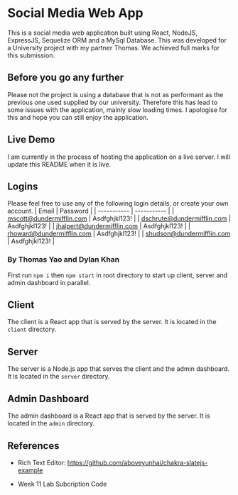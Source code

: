 # Social Media Web App

This is a social media web application built using React, NodeJS, ExpressJS, Sequelize ORM and a MySql Database. This was developed for a University project with my partner Thomas. We achieved full marks for this submission.

## Before you go any further
Please not the project is using a database that is not as performant as the previous one used supplied by our university. Therefore this has lead to some issues with the application, mainly slow loading times. I apologise for this and hope you can still enjoy the application.

## Live Demo
I am currently in the process of hosting the application on a live server. I will update this README when it is live.

## Logins
Please feel free to use any of the following login details, or create your own account.
| Email       | Password    |
| ----------- | ----------- |
| mscott@dundermifflin.com      | Asdfghjkl123!       |
| dschrute@dundermifflin.com   | Asdfghjkl123!        |
| jhalpert@dundermifflin.com | Asdfghjkl123!        |
| rhoward@dundermifflin.com | Asdfghjkl123! |
| shudson@dundermifflin.com | Asdfghjkl123! |

### By Thomas Yao and Dylan Khan

First run `npm i` then `npm start` in root directory to start up client, server and admin dashboard in parallel.

## Client

The client is a React app that is served by the server. It is located in the `client` directory.

## Server

The server is a Node.js app that serves the client and the admin dashboard. It is located in the `server` directory.

## Admin Dashboard

The admin dashboard is a React app that is served by the server. It is located in the `admin` directory.




## References 
- Rich Text Editor: https://github.com/aboveyunhai/chakra-slatejs-example

- Week 11 Lab Subcription Code





